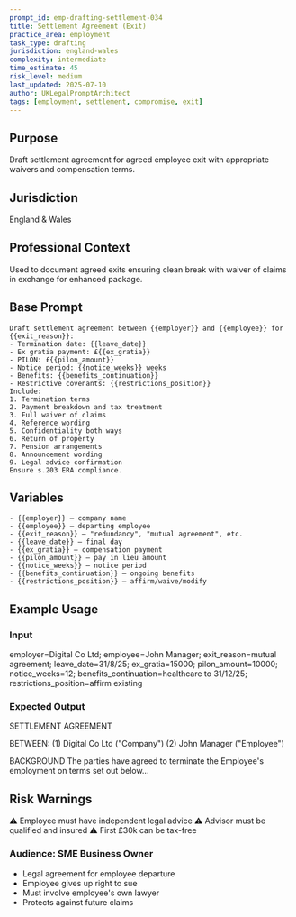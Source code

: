 ```yaml
---
prompt_id: emp-drafting-settlement-034
title: Settlement Agreement (Exit)
practice_area: employment
task_type: drafting
jurisdiction: england-wales
complexity: intermediate
time_estimate: 45
risk_level: medium
last_updated: 2025-07-10
author: UKLegalPromptArchitect
tags: [employment, settlement, compromise, exit]
---
```


## Purpose
Draft settlement agreement for agreed employee exit with appropriate waivers and compensation terms.

## Jurisdiction
England & Wales

## Professional Context
Used to document agreed exits ensuring clean break with waiver of claims in exchange for enhanced package.

## Base Prompt
```text
Draft settlement agreement between {{employer}} and {{employee}} for {{exit_reason}}:
- Termination date: {{leave_date}}
- Ex gratia payment: £{{ex_gratia}}
- PILON: £{{pilon_amount}}
- Notice period: {{notice_weeks}} weeks
- Benefits: {{benefits_continuation}}
- Restrictive covenants: {{restrictions_position}}
Include:
1. Termination terms
2. Payment breakdown and tax treatment
3. Full waiver of claims
4. Reference wording
5. Confidentiality both ways
6. Return of property
7. Pension arrangements
8. Announcement wording
9. Legal advice confirmation
Ensure s.203 ERA compliance.
```

## Variables
```text
- {{employer}} – company name
- {{employee}} – departing employee
- {{exit_reason}} – "redundancy", "mutual agreement", etc.
- {{leave_date}} – final day
- {{ex_gratia}} – compensation payment
- {{pilon_amount}} – pay in lieu amount
- {{notice_weeks}} – notice period
- {{benefits_continuation}} – ongoing benefits
- {{restrictions_position}} – affirm/waive/modify
```

## Example Usage
### Input
employer=Digital Co Ltd; employee=John Manager; exit_reason=mutual agreement; leave_date=31/8/25; ex_gratia=15000; pilon_amount=10000; notice_weeks=12; benefits_continuation=healthcare to 31/12/25; restrictions_position=affirm existing

### Expected Output
SETTLEMENT AGREEMENT

BETWEEN:
(1) Digital Co Ltd ("Company")
(2) John Manager ("Employee")

BACKGROUND
The parties have agreed to terminate the Employee's employment on terms set out below...

## Risk Warnings
⚠️ Employee must have independent legal advice
⚠️ Advisor must be qualified and insured
⚠️ First £30k can be tax-free

### Audience: SME Business Owner
- Legal agreement for employee departure
- Employee gives up right to sue
- Must involve employee's own lawyer
- Protects against future claims
